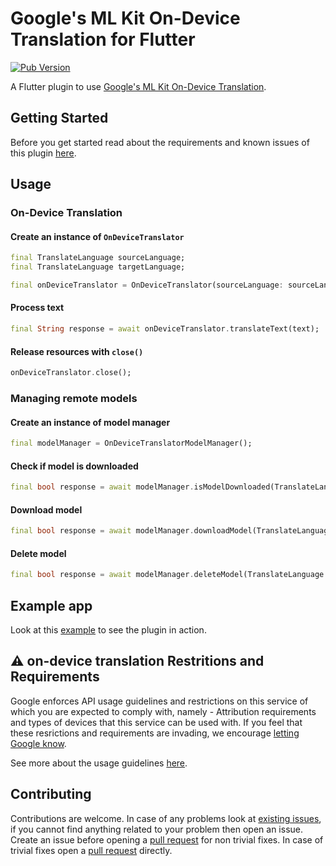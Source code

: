 # Google's ML Kit On-Device Translation for Flutter

[![Pub Version](https://img.shields.io/pub/v/google_mlkit_translation)](https://pub.dev/packages/google_mlkit_translation)

A Flutter plugin to use [Google's ML Kit On-Device Translation](https://developers.google.com/ml-kit/language/translation).

## Getting Started

Before you get started read about the requirements and known issues of this plugin [here](https://github.com/bharat-biradar/Google-Ml-Kit-plugin#requirements).

## Usage

### On-Device Translation

#### Create an instance of `OnDeviceTranslator`

```dart
final TranslateLanguage sourceLanguage;
final TranslateLanguage targetLanguage;

final onDeviceTranslator = OnDeviceTranslator(sourceLanguage: sourceLanguage, targetLanguage: targetLanguage);
```

#### Process text

```dart
final String response = await onDeviceTranslator.translateText(text);
```

#### Release resources with `close()`

```dart
onDeviceTranslator.close();
```

### Managing remote models

#### Create an instance of model manager

```dart
final modelManager = OnDeviceTranslatorModelManager();
```

#### Check if model is downloaded

```dart
final bool response = await modelManager.isModelDownloaded(TranslateLanguage.english);
```
#### Download model

```dart
final bool response = await modelManager.downloadModel(TranslateLanguage.english);
```
#### Delete model

```dart
final bool response = await modelManager.deleteModel(TranslateLanguage.english);
```

## Example app

Look at this [example](https://github.com/bharat-biradar/Google-Ml-Kit-plugin/tree/master/packages/google_mlkit/example) to see the plugin in action.


## :warning: on-device translation Restritions and Requirements
Google enforces API usage guidelines and restrictions on this service of which you are expected to comply with, namely - Attribution requirements and types of devices that this service can be used with. If you feel that these resrictions and requirements are invading, we encourage [letting Google know](https://developers.google.com/ml-kit/community).

See more about the usage guidelines [here](https://developers.google.com/ml-kit/language/translation/translation-terms).


## Contributing
                         
Contributions are welcome.
In case of any problems look at [existing issues](https://github.com/bharat-biradar/Google-Ml-Kit-plugin/issues), if you cannot find anything related to your problem then open an issue.
Create an issue before opening a [pull request](https://github.com/bharat-biradar/Google-Ml-Kit-plugin/pulls) for non trivial fixes.
In case of trivial fixes open a [pull request](https://github.com/bharat-biradar/Google-Ml-Kit-plugin/pulls) directly.
